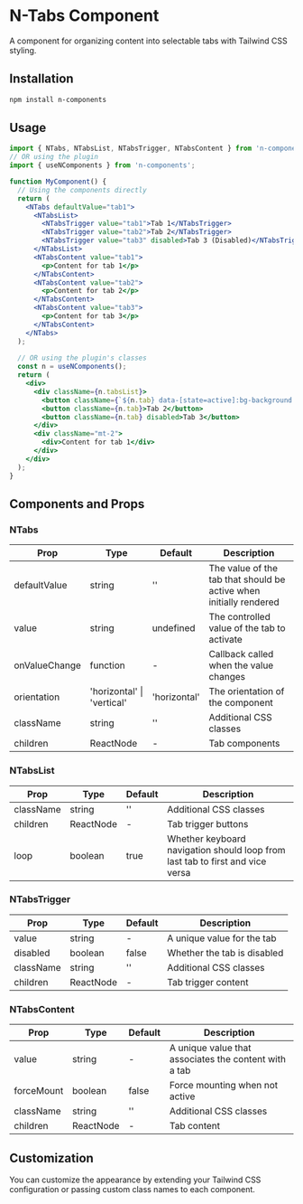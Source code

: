 
# N-Tabs Component

A component for organizing content into selectable tabs with Tailwind CSS styling.

## Installation

```bash
npm install n-components
```

## Usage

```jsx
import { NTabs, NTabsList, NTabsTrigger, NTabsContent } from 'n-components/n-tabs';
// OR using the plugin
import { useNComponents } from 'n-components';

function MyComponent() {
  // Using the components directly
  return (
    <NTabs defaultValue="tab1">
      <NTabsList>
        <NTabsTrigger value="tab1">Tab 1</NTabsTrigger>
        <NTabsTrigger value="tab2">Tab 2</NTabsTrigger>
        <NTabsTrigger value="tab3" disabled>Tab 3 (Disabled)</NTabsTrigger>
      </NTabsList>
      <NTabsContent value="tab1">
        <p>Content for tab 1</p>
      </NTabsContent>
      <NTabsContent value="tab2">
        <p>Content for tab 2</p>
      </NTabsContent>
      <NTabsContent value="tab3">
        <p>Content for tab 3</p>
      </NTabsContent>
    </NTabs>
  );
  
  // OR using the plugin's classes
  const n = useNComponents();
  return (
    <div>
      <div className={n.tabsList}>
        <button className={`${n.tab} data-[state=active]:bg-background data-[state=active]:text-foreground`} data-state="active">Tab 1</button>
        <button className={n.tab}>Tab 2</button>
        <button className={n.tab} disabled>Tab 3</button>
      </div>
      <div className="mt-2">
        <div>Content for tab 1</div>
      </div>
    </div>
  );
}
```

## Components and Props

### NTabs

| Prop | Type | Default | Description |
|------|------|---------|-------------|
| defaultValue | string | '' | The value of the tab that should be active when initially rendered |
| value | string | undefined | The controlled value of the tab to activate |
| onValueChange | function | - | Callback called when the value changes |
| orientation | 'horizontal' \| 'vertical' | 'horizontal' | The orientation of the component |
| className | string | '' | Additional CSS classes |
| children | ReactNode | - | Tab components |

### NTabsList

| Prop | Type | Default | Description |
|------|------|---------|-------------|
| className | string | '' | Additional CSS classes |
| children | ReactNode | - | Tab trigger buttons |
| loop | boolean | true | Whether keyboard navigation should loop from last tab to first and vice versa |

### NTabsTrigger

| Prop | Type | Default | Description |
|------|------|---------|-------------|
| value | string | - | A unique value for the tab |
| disabled | boolean | false | Whether the tab is disabled |
| className | string | '' | Additional CSS classes |
| children | ReactNode | - | Tab trigger content |

### NTabsContent

| Prop | Type | Default | Description |
|------|------|---------|-------------|
| value | string | - | A unique value that associates the content with a tab |
| forceMount | boolean | false | Force mounting when not active |
| className | string | '' | Additional CSS classes |
| children | ReactNode | - | Tab content |

## Customization

You can customize the appearance by extending your Tailwind CSS configuration or passing custom class names to each component.
